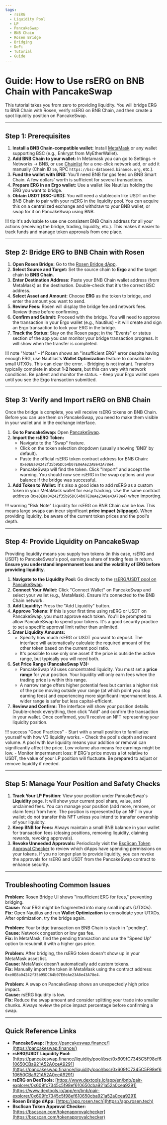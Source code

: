 ```yaml
---
tags:
  - rsERG
  - Liquidity Pool
  - LP
  - PancakeSwap
  - BNB Chain
  - Rosen Bridge
  - Bridging
  - DeFi
  - Tutorial
  - Guide
---
```


# Guide: How to Use rsERG on BNB Chain with PancakeSwap

This tutorial takes you from zero to providing liquidity. You will bridge ERG to BNB Chain with Rosen, verify rsERG on BNB Chain, and then create a spot liquidity position on PancakeSwap.

---

## Step 1: Prerequisites

1.  **Install a BNB Chain-compatible wallet:** Install [MetaMask](https://metamask.io/en-GB) or any wallet supporting BSC (e.g., Enkrypt from MyEtherWallet).
2.  **Add BNB Chain to your wallet:** In Metamask you can go to Settings -> Networks -> BNB, or use [Chainlist](https://chainlist.org/) for a one-click network add, or add it manually (Chain ID `56`, RPC `https://bsc-dataseed.binance.org`, etc.). 
3.  **Fund the wallet with BNB:** You'll need BNB for gas fees on BNB Smart Chain. A few dollars' worth is sufficient for several transactions.
4.  **Prepare ERG in an Ergo wallet:** Use a wallet like Nautilus holding the ERG you want to bridge.
5.  **Obtain USDT (BSC-USD):** You will need a stablecoin like USDT on the BNB Chain to pair with your rsERG in the liquidity pool. You can acquire this on a centralized exchange and withdraw to your BNB wallet, or swap for it on PancakeSwap using BNB.

!!! tip
    It's advisable to use one consistent BNB Chain address for all your actions (receiving the bridge, trading, liquidity, etc.). This makes it easier to track funds and manage token approvals from one place.

---

## Step 2: Bridge ERG to BNB Chain with Rosen

1.  **Open Rosen Bridge:** Go to the [Rosen Bridge dApp](https://app.rosen.tech/).
2.  **Select Source and Target:** Set the source chain to **Ergo** and the target chain to **BNB Chain**.
3.  **Enter Destination Address:** Paste your BNB Chain wallet address (from MetaMask) as the destination. Double-check that it's the correct BSC address.
4.  **Select Asset and Amount:** Choose **ERG** as the token to bridge, and enter the amount you want to send.
5.  **Review Fees:** Rosen will display the bridge fee and network fees. Review these before confirming.
6.  **Confirm and Submit:** Proceed with the bridge. You will need to approve the transaction in your Ergo wallet (e.g., Nautilus) - it will create and sign an Ergo transaction to lock your ERG in the bridge.
7.  **Track the Status:** Stay on the Rosen page; in the "Events" or status section of the app you can monitor your bridge transaction progress. It will show when the transfer is completed.

!!! note "Notes"
    - If Rosen shows an "insufficient ERG" error despite having enough ERG, use Nautilus's **Wallet Optimization** feature to consolidate small UTXOs. This can clear the error.
    - Bridging is not instant. Transfers typically complete in about **1-2 hours**, but this can vary with network conditions. Be patient and monitor the status.
    - Keep your Ergo wallet open until you see the Ergo transaction submitted.

---

## Step 3: Verify and Import rsERG on BNB Chain

Once the bridge is complete, you will receive rsERG tokens on BNB Chain. Before you can use them on PancakeSwap, you need to make them visible in your wallet and in the exchange interface.

1.  **Go to PancakeSwap:** Open [PancakeSwap](https://pancakeswap.finance/).
2.  **Import the rsERG Token:**
    - Navigate to the "Swap" feature.
    - Click on the token selection dropdown (usually showing 'BNB' by default).
    - Paste the official rsERG token contract address for BNB Chain: `0xe0E8a04242f35b95DC64b07E0eAe23A8e43A78e4`.
    - PancakeSwap will find the token. Click "Import" and accept the warning. You should now see rsERG in the swap options and your balance if the bridge was successful.
3.  **Add Token to Wallet:** It's also a good idea to add rsERG as a custom token in your MetaMask wallet for easy tracking. Use the same contract address (`0xe0E8a04242f35b95DC64b07E0eAe23A8e43A78e4`) when importing.

!!! warning "Risk Note"
    Liquidity for rsERG on BNB Chain can be low. This means large swaps can incur significant **price impact (slippage)**. When providing liquidity, be aware of the current token prices and the pool's depth.

---

## Step 4: Provide Liquidity on PancakeSwap

Providing liquidity means you supply two tokens (in this case, rsERG and USDT) to PancakeSwap's pool, earning a share of trading fees in return. **Ensure you understand impermanent loss and the volatility of ERG before providing liquidity**.

1.  **Navigate to the Liquidity Pool:** Go directly to the [rsERG/USDT pool on PancakeSwap](https://pancakeswap.finance/liquidity/pool/bsc/0x609fC7345C5F98ef610650CBa921A52A0ceA9291).
2.  **Connect Your Wallet:** Click "Connect Wallet" on PancakeSwap and select your wallet (e.g., MetaMask). Ensure it's connected to the BNB Chain network.
3.  **Add Liquidity:** Press the "Add Liquidity" button.
4.  **Approve Tokens:** If this is your first time using rsERG or USDT on PancakeSwap, you must approve each token. You'll be prompted to allow PancakeSwap to spend your tokens. It's a good security practice to set a specific approval limit rather than unlimited.
5.  **Enter Liquidity Amounts:**
    - Specify how much rsERG or USDT you want to deposit. The interface will automatically calculate the required amount of the other token based on the current pool ratio.
    - It's possible to use only one asset if the price is outside the active range, but typically you will need both.
6.  **Set Price Range (PancakeSwap V3):**
    - PancakeSwap V3 uses concentrated liquidity. You must set a **price range** for your position. Your liquidity will only earn fees when the trading price is within this range.
    - A narrow range offers higher potential fees but carries a higher risk of the price moving outside your range (at which point you stop earning fees) and experiencing more significant impermanent loss. A wider range is safer but less capital-efficient.
7.  **Review and Confirm:** The interface will show your position details. Double-check everything, then click "Add" and confirm the transaction in your wallet. Once confirmed, you'll receive an NFT representing your liquidity position.

!!! success "Good Practices"
    - Start with a small position to familiarize yourself with how V3 liquidity works.
    - Check the pool's depth and recent volume. A pool with low liquidity means your addition or removal can significantly affect the price. Low volume also means fee earnings might be low.
    - Monitor impermanent loss: If ERG's price moves a lot relative to USDT, the value of your LP position will fluctuate. Be prepared to adjust or remove liquidity if needed.

---

## Step 5: Manage Your Position and Safety Checks

1.  **Track Your LP Position:** View your position under PancakeSwap's **Liquidity** page. It will show your current pool share, value, and unclaimed fees. You can manage your position (add more, remove, or claim fees) from here. The position is represented by an NFT in your wallet; do not transfer this NFT unless you intend to transfer ownership of your liquidity.
2.  **Keep BNB for Fees:** Always maintain a small BNB balance in your wallet for transaction fees (closing positions, removing liquidity, claiming rewards, revoking approvals).
3.  **Revoke Unneeded Approvals:** Periodically visit the [BscScan Token Approval Checker](https://bscscan.com/tokenapprovalchecker) to review which dApps have spending permissions on your tokens. If you no longer plan to provide liquidity, you can revoke the approvals for rsERG and USDT from the PancakeSwap contract to enhance security.

---

## Troubleshooting Common Issues

**Problem:** Rosen Bridge UI shows "insufficient ERG for fees," preventing bridging.  
**Cause:** Your ERG might be fragmented into many small inputs (UTXOs).  
**Fix:** Open Nautilus and run **Wallet Optimization** to consolidate your UTXOs. After optimization, try the bridge again.

**Problem:** Your bridge transaction on BNB Chain is stuck in "pending".  
**Cause:** Network congestion or low gas fee.  
**Fix:** In MetaMask, find the pending transaction and use the "Speed Up" option to resubmit it with a higher gas price.

**Problem:** After bridging, the rsERG token doesn't show up in your MetaMask asset list.  
**Cause:** MetaMask doesn't automatically add custom tokens.  
**Fix:** Manually import the token in MetaMask using the contract address: `0xe0E8a04242f35b95DC64b07E0eAe23A8e43A78e4`.

**Problem:** A swap on PancakeSwap shows an unexpectedly high price impact.  
**Cause:** rsERG liquidity is low.  
**Fix:** Reduce the swap amount and consider splitting your trade into smaller chunks. Always review the price impact percentage before confirming a swap.

---

## Quick Reference Links

* **PancakeSwap:** [https://pancakeswap.finance/](https://pancakeswap.finance/)
* **rsERG/USDT Liquidity Pool:** [https://pancakeswap.finance/liquidity/pool/bsc/0x609fC7345C5F98ef610650CBa921A52A0ceA9291](https://pancakeswap.finance/liquidity/pool/bsc/0x609fC7345C5F98ef610650CBa921A52A0ceA9291)
* **rsERG on DexTools:** [https://www.dextools.io/app/en/bnb/pair-explorer/0x609fc7345c5f98ef610650cba921a52a0cea9291](https://www.dextools.io/app/en/bnb/pair-explorer/0x609fc7345c5f98ef610650cba921a52a0cea9291)
* **Rosen Bridge dApp:** [https://app.rosen.tech](https://app.rosen.tech)
* **BscScan Token Approval Checker:** [https://bscscan.com/tokenapprovalchecker](https://bscscan.com/tokenapprovalchecker)
